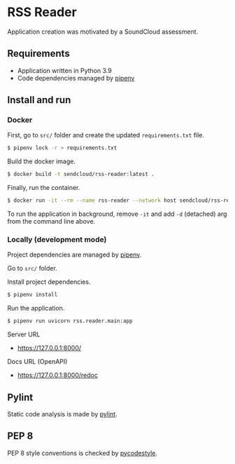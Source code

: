 # RSS Reader

Application creation was motivated by a SoundCloud assessment.

## Requirements

- Application written in Python 3.9
- Code dependencies managed by [pipenv](https://pipenv.pypa.io/en/latest/)

## Install and run

### Docker

First, go to `src/` folder and create the updated `requirements.txt` file.

```sh
$ pipenv lock -r > requirements.txt
```

Build the docker image.

```sh
$ docker build -t sendcloud/rss-reader:latest .
```

Finally, run the container.

```sh
$ docker run -it --rm --name rss-reader --network host sendcloud/rss-reader:latest
```

To run the application in background, remove `-it` and add `-d` (detached) arg from the command line above.

### Locally (development mode)

Project dependencies are managed by [pipenv](https://pipenv.pypa.io/en/latest/).

Go to `src/` folder.

Install project dependencies.

```sh
$ pipenv install
```

Run the application.

```sh
$ pipenv run uvicorn rss.reader.main:app
```

Server URL
- https://127.0.0.1:8000/

Docs URL (OpenAPI)
  - https://127.0.0.1:8000/redoc

## Pylint

Static code analysis is made by [pylint](https://pylint.pycqa.org/).

## PEP 8

PEP 8 style conventions is checked by [pycodestyle](https://github.com/PyCQA/pycodestyle).
